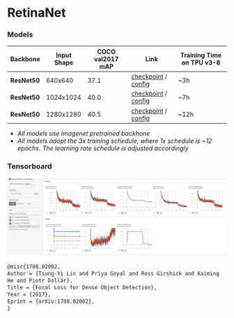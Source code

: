 # RetinaNet

### Models
| Backbone | Input Shape | COCO val2017 mAP | Link | Training Time on TPU v3-8 |
| --- | --- | --- | --- |  --- |
| **ResNet50** | 640x640 | 37.1 | [checkpoint](https://github.com/srihari-humbarwadi/retinanet-tensorflow2.x) / [config](configs/retinanet-640-3x-64-tpu.json) | ~3h |
| **ResNet50** | 1024x1024 | 40.0 | [checkpoint](https://github.com/srihari-humbarwadi/retinanet-tensorflow2.x) / [config](configs/retinanet-1026-3x-64-tpu.json) | ~7h |
| **ResNet50** | 1280x1280 | 40.5 | [checkpoint](https://github.com/srihari-humbarwadi/retinanet-tensorflow2.x) / [config](configs/retinanet-1280-3x-64-tpu.json) | ~12h |

 - *All models use imagenet pretrained backhone*
 - *All models adopt the 3x training schedule, where 1x schedule is ~12 epochs. The learning rate schedule is adjusted accordingly*

### Tensorboard
![loss curves](assets/tensorboard.png)

```
@misc{1708.02002,
Author = {Tsung-Yi Lin and Priya Goyal and Ross Girshick and Kaiming He and Piotr Dollár},
Title = {Focal Loss for Dense Object Detection},
Year = {2017},
Eprint = {arXiv:1708.02002},
}
```
